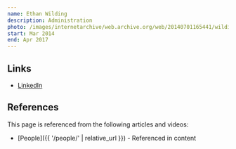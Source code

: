 ```yaml
---
name: Ethan Wilding
description: Administration
photo: /images/internetarchive/web.archive.org/web/20140701165441/wilding-ethan.jpg
start: Mar 2014
end: Apr 2017
---
```


## Links
- [LinkedIn](https://www.linkedin.com/in/ethanwilding/)

## References

This page is referenced from the following articles and videos:

- [People]({{ '/people/' | relative_url }}) - Referenced in content